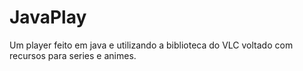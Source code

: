 # JavaPlay
Um player feito em java e utilizando a biblioteca do VLC voltado com recursos para series e animes.
